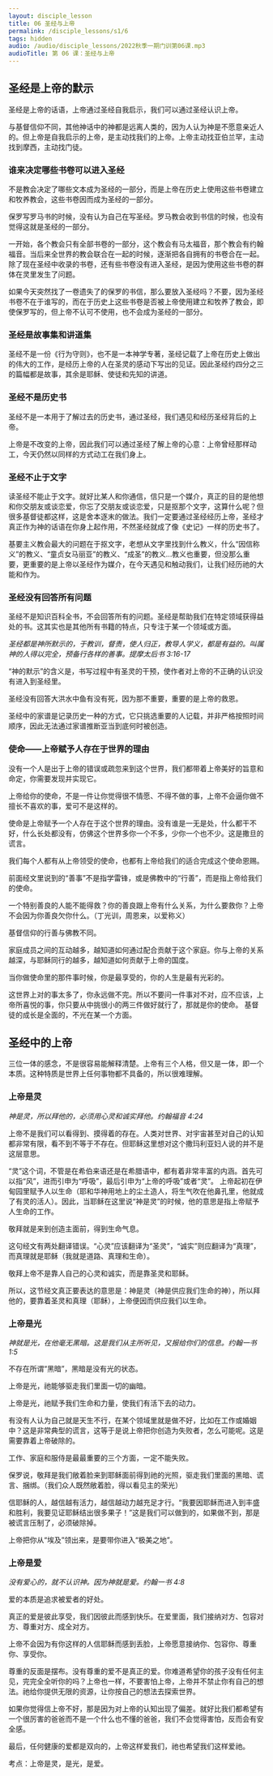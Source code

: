 ```yaml
---
layout: disciple_lesson
title: 06 圣经与上帝
permalink: /disciple_lessons/s1/6
tags: hidden
audio: /audio/disciple_lessons/2022秋季一期门训第06课.mp3
audioTitle: 第 06 课：圣经与上帝
---
```


## 圣经是上帝的默示

圣经是上帝的话语，上帝通过圣经自我启示，我们可以通过圣经认识上帝。

与基督信仰不同，其他神话中的神都是远离人类的，因为人认为神是不愿意亲近人的。但上帝是自我启示的上帝，是主动找我们的上帝。上帝主动找亚伯兰罕，主动找到摩西，主动找门徒。

### 谁来决定哪些书卷可以进入圣经

不是教会决定了哪些文本成为圣经的一部分，而是上帝在历史上使用这些书卷建立和牧养教会，这些书卷因而成为圣经的一部分。

保罗写罗马书的时候，没有认为自己在写圣经。罗马教会收到书信的时候，也没有觉得这就是圣经的一部分。

一开始，各个教会只有全部书卷的一部分，这个教会有马太福音，那个教会有约翰福音。当后来全世界的教会联合在一起的时候，逐渐把各自拥有的书卷合在一起。除了现在圣经中收录的书卷，还有些书卷没有进入圣经，是因为使用这些书卷的群体在灵里发生了问题。

 如果今天突然找了一卷遗失了的保罗的书信，那么要放入圣经吗？不要，因为圣经书卷不在于谁写的，而在于历史上这些书卷是否被上帝使用建立和牧养了教会，即使保罗写的，但上帝不认可不使用，也不会成为圣经的一部分。

### 圣经是故事集和讲道集

圣经不是一份《行为守则》，也不是一本神学专著，圣经记载了上帝在历史上做出的伟⼤的⼯作，是经历上帝的⼈在圣灵的感动下写出的⻅证。因此圣经约四分之三的篇幅都是故事，其余是耶稣、使徒和先知的讲道。

### 圣经不是历史书

圣经不是一本用于了解过去的历史书，通过圣经，我们遇见和经历圣经背后的上帝。

上帝是不改变的上帝，因此我们可以通过圣经了解上帝的心意：上帝曾经那样动工，今天仍然以同样的方式动工在我们身上。

### 圣经不止于文字

读圣经不能止于文字。就好比某人和你通信，信只是一个媒介，真正的目的是他想和你交朋友或谈恋爱，你忘了交朋友或谈恋爱，只是抠那个文字，这算什么呢？但很多基督徒都这样，这是舍本逐末的做法。我们一定要通过圣经经历上帝，圣经才真正作为神的话语在你身上起作用，不然圣经就成了像《史记》一样的历史书了。

基要主义教会最大的问题在于抠文字，老想从文字里找到什么教义，什么“因信称义”的教义、“童贞女马丽亚”的教义、“成圣”的教义...教义也重要，但没那么重要，更重要的是上帝以圣经作为媒介，在今天遇见和触动我们，让我们经历祂的大能和作为。

### 圣经没有回答所有问题

圣经不是知识百科全书，不会回答所有的问题。圣经是帮助我们在特定领域获得益处的书。这其实也是其他所有书籍的特点，只专注于某一个领域或方面。

*圣经都是神所默示的，于教训，督责，使人归正，教导人学义，都是有益的。叫属神的人得以完全，预备行各样的善事。提摩太后书 3:16-17*

“神的默示”的含义是，书写过程中有圣灵的干预，使作者对上帝的不正确的认识没有进入到圣经里。

圣经没有回答大洪水中鱼有没有死，因为那不重要，重要的是上帝的救恩。

圣经中的家谱是记录历史一种的方式，它只挑选重要的人记载，并非严格按照时间顺序，因此无法通过家谱推断亚当到底何时被创造。

### 使命——上帝赋予人存在于世界的理由

没有一个人是出于上帝的错误或疏忽来到这个世界，我们都带着上帝美好的旨意和命定，你需要发现并实现它。

上帝给你的使命，不是一件让你觉得很不情愿、不得不做的事，上帝不会逼你做不擅长不喜欢的事，爱可不是这样的。

使命是上帝赋予一个人存在于这个世界的理由。没有谁是一无是处，什么都干不好，什么长处都没有，仿佛这个世界多你一个不多，少你一个也不少。这是撒旦的谎言。

我们每个人都有从上帝领受的使命，也都有上帝给我们的适合完成这个使命恩赐。

前面经文里说到的“善事”不是指学雷锋，或是佛教中的“行善”，而是指上帝给我们的使命。

一个特别善良的人能不能得救？你的善良跟上帝有什么关系，为什么要救你？上帝不会因为你善良欠你什么。（丁光训，周恩来，以爱称义）

基督信仰的行善与佛教不同。

家庭成员之间的互动越多，越知道如何通过配合贡献于这个家庭。你与上帝的关系越深，与耶稣同行的越多，越知道如何贡献于上帝的国度。

当你做使命里的那件事时候，你是最享受的，你的人生是最有光彩的。

这世界上对的事太多了，你永远做不完。所以不要问一件事对不对，应不应该，上帝所喜悦的事，你只要从中挑很小的两三件做好就行了，那就是你的使命。
基督徒的成长是全面的，不光在某一个方面。

## 圣经中的上帝

三位一体的感念，不是很容易能解释清楚。上帝有三个人格，但又是一体，即一个本质。这种特质是世界上任何事物都不具备的，所以很难理解。

### 上帝是灵

*神是灵，所以拜他的，必须用心灵和诚实拜他。约翰福⾳ 4:24*

上帝不是我们可以看得到、摸得着的存在。人类对世界、对宇宙甚至对自己的认知都非常有限，看不到不等于不存在。但耶稣这里想对这个撒玛利亚妇人说的并不是这层意思。

“灵”这个词，不管是在希伯来语还是在希腊语中，都有着非常丰富的内涵。首先可以指“风”，进而引申为“呼吸”，最后引申为“上帝的呼吸”或者“灵”。
上帝起初在伊甸园里赋予人以生命（耶和华神用地上的尘土造人，将生气吹在他鼻孔里，他就成了有灵的活人）。因此，当耶稣在这里说“神是灵”的时候，他的意思是指上帝赋予人生命的工作。

敬拜就是来到创造主面前，得到生命气息。

这句经文有两处翻译错误。“心灵”应该翻译为“圣灵”，“诚实”则应翻译为“真理”，而真理就是耶稣（我就是道路、真理和生命）。

敬拜上帝不是靠人自己的心灵和诚实，而是靠圣灵和耶稣。

所以，这节经文真正要表达的意思是：神是灵（神是供应我们生命的神），所以拜他的，要靠着圣灵和真理（耶稣），上帝便因而供应我们以生命。

### 上帝是光

*神就是光，在他毫无黑暗。这是我们从主所听见，又报给你们的信息。约翰⼀书 1:5*

不存在所谓“黑暗”，黑暗是没有光的状态。

上帝是光，祂能够驱走我们里面一切的幽暗。

上帝是光，祂赋予我们生命和力量，使我们有活下去的动力。

有没有人认为自己就是天生不行，在某个领域里就是做不好，比如在工作或婚姻中？这是非常典型的谎言，这等于是说上帝把你创造为失败者，怎么可能呢。这是需要靠着上帝破除的。

工作、家庭和服侍是最最重要的三个方面，一定不能失败。

保罗说，敬拜是我们敞着脸来到耶稣面前得到祂的光照，驱走我们里面的黑暗、谎言、捆绑。（我们众人既然敞着脸，得以看见主的荣光）

信耶稣的人，越信越有活力，越信越动力越充足才行。“我要因耶稣而进入到丰盛和胜利，我要见证耶稣结出很多果子！”这是我们可以做到的，如果做不到，那是被谎言压制了，必须破除掉。

上帝把你从“埃及”领出来，是要带你进入“极美之地”。

### 上帝是爱

*没有爱心的，就不认识神。因为神就是爱。约翰⼀书 4:8*

爱的本质是追求被爱者的好处。

真正的爱是彼此享受，我们因彼此而感到快乐。在爱里面，我们接纳对方、包容对方、尊重对方、成全对方。

上帝不会因为有你这样的人信耶稣而感到丢脸，上帝愿意接纳你、包容你、尊重你、享受你。

尊重的反面是摆布。没有尊重的爱不是真正的爱。你难道希望你的孩子没有任何主见，完完全全听你的吗？上帝也一样，不要害怕上帝，上帝并不禁止你有自己的想法。祂给你提供无限的资源，让你按自己的想法去探索世界。

如果你觉得信上帝不好，那是因为对上帝的认知出现了偏差。就好比我们都希望有一个很厉害的爸爸而不是一个什么也不懂的爸爸，我们不会觉得害怕，反而会有安全感。

最后，任何健康的爱都是双向的，上帝这样爱我们，祂也希望我们这样爱祂。

考点：上帝是灵，是光，是爱。
